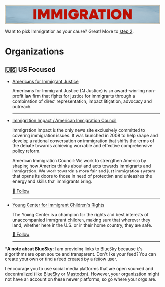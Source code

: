 ![Immigration](../../assets/Causes-Immigration.png)

Want to pick Immigration as your cause? Great! Move to [step 2](../../steps/step2/README.md).

# Organizations

## 🇺🇸 US Focused

- [Americans for Immigrant Justice](https://aijustice.org/)

  Americans for Immigrant Justice (AI Justice) is an award-winning non-profit law firm that fights for justice for immigrants through a combination of direct representation, impact litigation, advocacy and outreach.

  ---

- [Immigration Impact / American Immigration Council](https://immigrationimpact.com/)

  Immigration Impact is the only news site exclusively committed to covering immigration issues. It was launched in 2008 to help shape and develop a rational conversation on immigration that shifts the terms of the debate towards achieving workable and effective comprehensive policy reform.

  American Immigration Council: We work to strengthen America by shaping how America thinks about and acts towards immigrants and immigration. We work towards a more fair and just immigration system that opens its doors to those in need of protection and unleashes the energy and skills that immigrants bring.

  <a href="https://bsky.app/profile/immcouncil.bsky.social" title="Follow on BlueSky Social">🦋 Follow</a>  

  ---

- [Young Center for Immigrant Children's Rights](https://www.theyoungcenter.org/)

  The Young Center is a champion for the rights and best interests of unaccompanied immigrant children, making sure that wherever they land, whether here in the U.S. or in their home country, they are safe.

  <a href="https://bsky.app/profile/theyoungcenter.bsky.social" title="Follow on BlueSky Social">🦋 Follow</a>

  ---

***A note about BlueSky:** I am providing links to BlueSky because it's algorithms are open source and transparent. Don't like your feed? You can create your own or find a feed created by a fellow user.

I encourage you to use social media platforms that are open sourced and decentralized (like [BlueSky](https://bsky.app/) or [Mastodon](https://joinmastodon.org/)). However, your organization might not have an account on these newer platforms, so go where your orgs are.  


